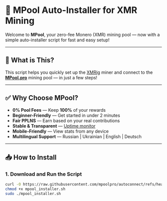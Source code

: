 # 🚀 MPool Auto-Installer for XMR Mining

Welcome to **MPool**, your zero-fee Monero (XMR) mining pool — now with a simple auto-installer script for fast and easy setup!

---

## 🔧 What is This?

This script helps you quickly set up the [XMRig](https://github.com/xmrig/xmrig) miner and connect to the **[MPool.pro](https://mpool.pro)** mining pool — in just a few steps!

---

## ✅ Why Choose MPool?

- **0% Pool Fees** — Keep **100%** of your rewards
- **Beginner-Friendly** — Get started in under 2 minutes
- **Fair PPLNS** — Earn based on your real contributions
- **Stable & Transparent** — [Uptime monitor](https://uptime.mpool.pro/)
- **Mobile-Friendly** — View stats from any device
- **Multilingual Support** — Russian | Ukrainian | English | Deutsch

---

## 📥 How to Install

### 1. Download and Run the Script

```bash
curl -O https://raw.githubusercontent.com/mpoolpro/autoconnect/refs/heads/main/mpool_installer.sh
chmod +x mpool_installer.sh
sudo ./mpool_installer.sh
